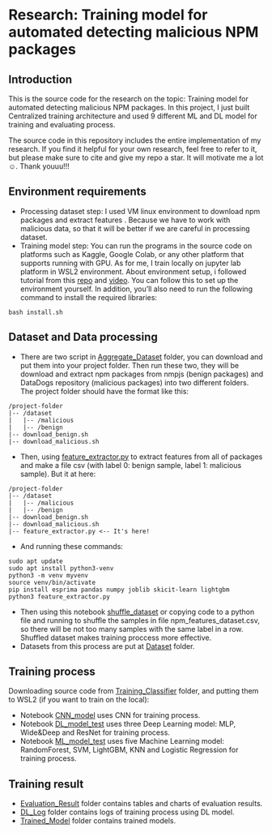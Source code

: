 # Research: Training model for automated detecting malicious NPM packages 
## Introduction
This is the source code for the research on the topic: Training model for automated detecting malicious NPM packages. In this project, I just built Centralized training architecture and used 9 different ML and DL model for training and evaluating process. 

The source code in this repository includes the entire implementation of my research. If you find it helpful for your own research, feel free to refer to it, but please make sure to cite and give my repo a star. It will motivate me a lot ☺️. Thank youuu!!!


## Environment requirements 
- Processing dataset step: I used VM linux environment to download npm packages and extract features . Because we have to work with malicious data, so that it will be better if we are careful in processing dataset.
- Training model step: You can run the programs in the source code on platforms such as Kaggle, Google Colab, or any other platform that supports running with GPU. As for me, I train locally on jupyter lab platform in WSL2 environment. About environment setup, i followed tutorial from this [repo](https://github.com/mahbub-aumi/tensorflow-cuda-wsl-ubuntu24.04) and [video](https://youtu.be/VOJq98BLjb8?si=fHDSOZ6bB1XfUJlB). You can follow this to set up the environment yourself. In addition, you’ll also need to run the following command to install the required libraries:
```
bash install.sh
```

## Dataset and Data processing
- There are two script in [Aggregate_Dataset](https://github.com/HocVoNgThai/Training-model-for-automated-detecting-malicious-NPM-packages/tree/main/Aggregate_Dataset) folder, you can download and put them into your project folder. Then run these two, they will be download and extract npm packages from nmpjs (benign packages) and DataDogs repository (malicious packages) into two different folders. The project folder should have the format like this:
```
/project-folder
|-- /dataset
|   |-- /malicious
|   |-- /benign
|-- download_benign.sh
|-- download_malicious.sh
```
- Then, using [feature_extractor.py](https://github.com/HocVoNgThai/Training-model-for-automated-detecting-malicious-NPM-packages/blob/main/Feature_Extractor/feature_extractor.py) to extract features from all of packages and make a file csv (with label 0: benign sample, label 1: malicious sample). But it at here:
```
/project-folder
|-- /dataset
|   |-- /malicious
|   |-- /benign
|-- download_benign.sh
|-- download_malicious.sh
|-- feature_extractor.py <-- It's here!
```
- And running these commands:
```
sudo apt update
sudo apt install python3-venv
python3 -m venv myvenv
source venv/bin/activate
pip install esprima pandas numpy joblib skicit-learn lightgbm
python3 feature_extractor.py
```
- Then using this notebook [shuffle_dataset](https://github.com/HocVoNgThai/Training-model-for-automated-detecting-malicious-NPM-packages/blob/main/Feature_Extractor/shuffle_dataset.ipynb) or copying code to a python file and running to shuffle the samples in file npm_features_dataset.csv, so there will be not too many samples with the same label in a row. Shuffled dataset makes training proccess more effective.
- Datasets from this process are put at [Dataset](https://github.com/HocVoNgThai/Training-model-for-automated-detecting-malicious-NPM-packages/tree/main/Dataset) folder.

## Training process
Downloading source code from [Training_Classifier](https://github.com/HocVoNgThai/Training-model-for-automated-detecting-malicious-NPM-packages/blob/main/Training_Classifier) folder, and putting them to WSL2 (if you want to train on the local):
- Notebook [CNN_model](https://github.com/HocVoNgThai/Training-model-for-automated-detecting-malicious-NPM-packages/blob/main/Training_Classifier/CNN_model.ipynb) uses CNN for training process.
- Notebook [DL_model_test](https://github.com/HocVoNgThai/Training-model-for-automated-detecting-malicious-NPM-packages/blob/main/Training_Classifier/DL_model_test.ipynb) uses three Deep Learning model: MLP, Wide&Deep and ResNet for training process.
- Notebook [ML_model_test](https://github.com/HocVoNgThai/Training-model-for-automated-detecting-malicious-NPM-packages/blob/main/Training_Classifier/ML_model_test.ipynb) uses five Machine Learning model: RandomForest, SVM, LightGBM, KNN and Logistic Regression for training process.

## Training result
- [Evaluation_Result](https://github.com/HocVoNgThai/Training-model-for-automated-detecting-malicious-NPM-packages/tree/main/Evaluation_Result) folder contains tables and charts of evaluation results.
- [DL_Log](https://github.com/HocVoNgThai/Training-model-for-automated-detecting-malicious-NPM-packages/tree/main/DL_Log) folder contains logs of training process using DL model.
- [Trained_Model](https://github.com/HocVoNgThai/Training-model-for-automated-detecting-malicious-NPM-packages/tree/main/Trained_Model) folder contains trained models.
